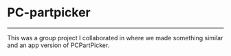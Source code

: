 # PC-partpicker
----

<p>This was a group project I collaborated in where we made something similar and an app version of PCPartPicker. </p>
